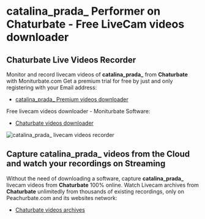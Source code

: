 # catalina_prada_ Performer on Chaturbate - Free LiveCam videos downloader

## Chaturbate Live Videos Recorder

Monitor and record livecam videos of **catalina_prada_** from **Chaturbate** with Moniturbate.com
Get a premium trial for free by just and only registering with your Email address:
* [catalina_prada_ Premium videos downloader](https://moniturbate.com/request-demo-licence-key.html)

Free livecam videos downloader - Moniturbate Software:
* [Chaturbate videos downloader](https://moniturbate.com/moniturbate-download-software.html)

![catalina_prada_ livecam videos recorder](https://peachurnet.com/templates/moniturbate-software.png)


## Capture catalina_prada_ videos from the Cloud and watch your recordings on Streaming

Without the need of downloading a software, capture **catalina_prada_** livecam videos from **Chaturbate** 100% online.
Watch Livecam archives from **Chaturbate** unlimitedly from thousands of existing recordings, only on Peachurbate.com and its websites network:
* [Chaturbate videos archives](https://peachurnet.com/)
